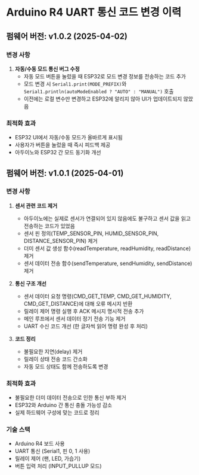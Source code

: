 # Arduino R4 UART 통신 코드 변경 이력

## 펌웨어 버전: v1.0.2 (2025-04-02)

### 변경 사항
1. **자동/수동 모드 통신 버그 수정**
   - 자동 모드 버튼을 눌렀을 때 ESP32로 모드 변경 정보를 전송하는 코드 추가
   - 모드 변경 시 `Serial1.print(MODE_PREFIX)`와 `Serial1.println(autoModeEnabled ? "AUTO" : "MANUAL")` 호출
   - 이전에는 로컬 변수만 변경하고 ESP32에 알리지 않아 UI가 업데이트되지 않았음

### 최적화 효과
- ESP32 UI에서 자동/수동 모드가 올바르게 표시됨
- 사용자가 버튼을 눌렀을 때 즉시 피드백 제공
- 아두이노와 ESP32 간 모드 동기화 개선

## 펌웨어 버전: v1.0.1 (2025-04-01)

### 변경 사항
1. **센서 관련 코드 제거**
   - 아두이노에는 실제로 센서가 연결되어 있지 않음에도 불구하고 센서 값을 읽고 전송하는 코드가 있었음
   - 센서 핀 정의(TEMP_SENSOR_PIN, HUMID_SENSOR_PIN, DISTANCE_SENSOR_PIN) 제거
   - 더미 센서 값 생성 함수(readTemperature, readHumidity, readDistance) 제거
   - 센서 데이터 전송 함수(sendTemperature, sendHumidity, sendDistance) 제거

2. **통신 구조 개선**
   - 센서 데이터 요청 명령(CMD_GET_TEMP, CMD_GET_HUMIDITY, CMD_GET_DISTANCE)에 대해 오류 메시지 반환
   - 릴레이 제어 명령 실행 후 ACK 메시지 명시적 전송 추가
   - 메인 루프에서 센서 데이터 정기 전송 기능 제거
   - UART 수신 코드 개선 (한 글자씩 읽어 명령 완성 후 처리)

3. **코드 정리**
   - 불필요한 지연(delay) 제거
   - 릴레이 상태 전송 코드 간소화
   - 자동 모드 상태도 함께 전송하도록 변경

### 최적화 효과
- 불필요한 더미 데이터 전송으로 인한 통신 부하 제거
- ESP32와 Arduino 간 통신 충돌 가능성 감소
- 실제 하드웨어 구성에 맞는 코드로 정리

### 기술 스택
- Arduino R4 보드 사용
- UART 통신 (Serial1, 핀 0, 1 사용)
- 릴레이 제어 (팬, LED, 가습기)
- 버튼 입력 처리 (INPUT_PULLUP 모드)
